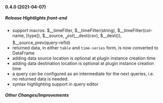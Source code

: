 #### 0.4.0 (2021-04-07)

##### Release Hightlights front-end

* support macros: $__timeFilter, $__timeFilter(string), $__timeFilter(col-name, [type]), $__source, $__dest ($__dest(csv), $__dest()), $__source_prev(query-refId)
* returned data, in either `table` and `time-series` form, is now converted to DataFrame
* adding data source location is optional at plugin instance creation time
* adding data destination location is optional at plugin instance creation time
* a query can be configured as an intermediate for the next queries, i.e. no returned data is needed.
* syntax highlighting support in query editor

##### Other Changes/Improvements
